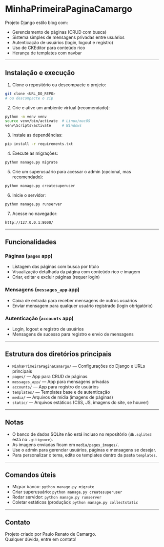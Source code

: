 # MinhaPrimeiraPaginaCamargo

Projeto Django estilo blog com:

- Gerenciamento de páginas (CRUD com busca)
- Sistema simples de mensagens privadas entre usuários
- Autenticação de usuários (login, logout e registro)
- Uso de CKEditor para conteúdo rico
- Herança de templates com navbar

---

## Instalação e execução

1. Clone o repositório ou descompacte o projeto:

```bash
git clone <URL_DO_REPO>
# ou descompacte o zip
```

2. Crie e ative um ambiente virtual (recomendado):

```bash
python -m venv venv
source venv/bin/activate  # Linux/macOS
venv\Scripts\activate     # Windows
```

3. Instale as dependências:

```bash
pip install -r requirements.txt
```

4. Execute as migrações:

```bash
python manage.py migrate
```

5. Crie um superusuário para acessar o admin (opcional, mas recomendado):

```bash
python manage.py createsuperuser
```

6. Inicie o servidor:

```bash
python manage.py runserver
```

7. Acesse no navegador:

```
http://127.0.0.1:8000/
```

---

## Funcionalidades

### Páginas (`pages` app)
- Listagem das páginas com busca por título
- Visualização detalhada da página com conteúdo rico e imagem
- Criar, editar e excluir páginas (requer login)

### Mensagens (`messages_app` app)
- Caixa de entrada para receber mensagens de outros usuários
- Enviar mensagem para qualquer usuário registrado (login obrigatório)

### Autenticação (`accounts` app)
- Login, logout e registro de usuários
- Mensagens de sucesso para registro e envio de mensagens

---

## Estrutura dos diretórios principais

- `MinhaPrimeiraPaginaCamargo/` — Configurações do Django e URLs principais
- `pages/` — App para CRUD de páginas
- `messages_app/` — App para mensagens privadas
- `accounts/` — App para registro de usuários
- `templates/` — Templates base e de autenticação
- `media/` — Arquivos de mídia (imagens de páginas)
- `static/` — Arquivos estáticos (CSS, JS, imagens do site, se houver)

---

## Notas

- O banco de dados SQLite não está incluso no repositório (`db.sqlite3` está no `.gitignore`).
- As imagens enviadas ficam em `media/pages_images/`.
- Use o admin para gerenciar usuários, páginas e mensagens se desejar.
- Para personalizar o tema, edite os templates dentro da pasta `templates`.

---

## Comandos úteis

- Migrar banco: `python manage.py migrate`
- Criar superusuário: `python manage.py createsuperuser`
- Rodar servidor: `python manage.py runserver`
- Coletar estáticos (produção): `python manage.py collectstatic`

---

## Contato

Projeto criado por Paulo Renato de Camargo.  
Qualquer dúvida, entre em contato!
